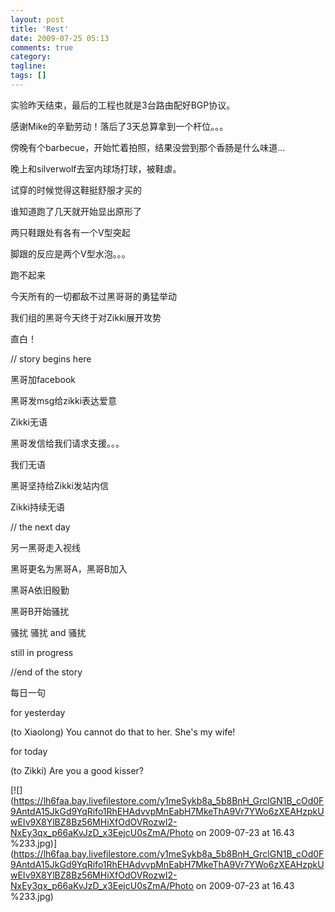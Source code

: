 ```yaml
---
layout: post
title: 'Rest'
date: 2009-07-25 05:13
comments: true
category:
tagline:
tags: []
---
```


实验昨天结束，最后的工程也就是3台路由配好BGP协议。

感谢Mike的辛勤劳动！落后了3天总算拿到一个杆位。。。

傍晚有个barbecue，开始忙着拍照，结果没尝到那个香肠是什么味道…

晚上和silverwolf去室内球场打球，被鞋虐。

试穿的时候觉得这鞋挺舒服才买的

谁知道跑了几天就开始显出原形了

两只鞋跟处有各有一个V型突起

脚跟的反应是两个V型水泡。。。

跑不起来

今天所有的一切都敌不过黑哥哥的勇猛举动

我们组的黑哥今天终于对Zikki展开攻势

直白！

// story begins here

黑哥加facebook

黑哥发msg给zikki表达爱意

Zikki无语

黑哥发信给我们请求支援。。。

我们无语

黑哥坚持给Zikki发站内信

Zikki持续无语

// the next day

另一黑哥走入视线

黑哥更名为黑哥A，黑哥B加入

黑哥A依旧殷勤

黑哥B开始骚扰

骚扰 骚扰 and 骚扰

still in progress

//end of the story

每日一句

for yesterday

(to Xiaolong) You cannot do that to her. She's my wife!

for today

(to Zikki) Are you a good kisser?

[![](https://lh6faa.bay.livefilestore.com/y1meSykb8a_5b8BnH_GrclGN1B_cOd0F9AntdA15JkGd9YqRifo1RhEHAdvvpMnEabH7MkeThA9Vr7YWo6zXEAHzpkUwEIv9X8YlBZ8Bz56MHiXfOdOVRozwI2-NxEy3qx_p66aKvJzD_x3EejcU0sZmA/Photo on 2009-07-23 at 16.43 %233.jpg)](https://lh6faa.bay.livefilestore.com/y1meSykb8a_5b8BnH_GrclGN1B_cOd0F9AntdA15JkGd9YqRifo1RhEHAdvvpMnEabH7MkeThA9Vr7YWo6zXEAHzpkUwEIv9X8YlBZ8Bz56MHiXfOdOVRozwI2-NxEy3qx_p66aKvJzD_x3EejcU0sZmA/Photo on 2009-07-23 at 16.43 %233.jpg)

